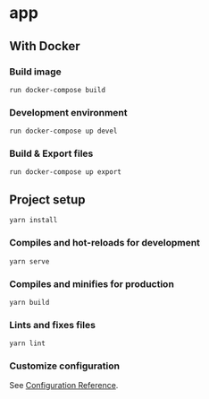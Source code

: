 # app

## With Docker
### Build image
```
run docker-compose build
``` 

### Development environment
```
run docker-compose up devel
``` 

### Build & Export files
```
run docker-compose up export
``` 

## Project setup
```
yarn install
```

### Compiles and hot-reloads for development
```
yarn serve
```

### Compiles and minifies for production
```
yarn build
```

### Lints and fixes files
```
yarn lint
```

### Customize configuration
See [Configuration Reference](https://cli.vuejs.org/config/).
